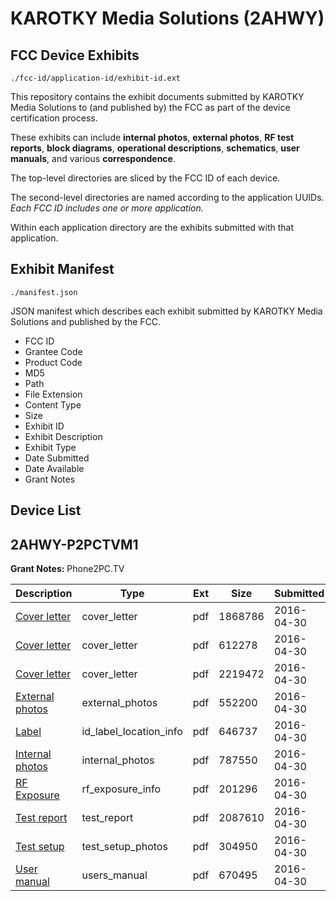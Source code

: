 # KAROTKY Media Solutions (2AHWY)
## FCC Device Exhibits

```
./fcc-id/application-id/exhibit-id.ext
```

This repository contains the exhibit documents submitted by KAROTKY Media Solutions to (and published by) the FCC as part of the device certification process.

These exhibits can include **internal photos**, **external photos**, **RF test reports**, **block diagrams**, **operational descriptions**, **schematics**, **user manuals**, and various **correspondence**.

The top-level directories are sliced by the FCC ID of each device.

The second-level directories are named according to the application UUIDs. *Each FCC ID includes one or more application.*

Within each application directory are the exhibits submitted with that application. 

## Exhibit Manifest

```
./manifest.json
```

JSON manifest which describes each exhibit submitted by KAROTKY Media Solutions and published by the FCC.

- FCC ID
- Grantee Code
- Product Code
- MD5
- Path
- File Extension
- Content Type
- Size
- Exhibit ID
- Exhibit Description
- Exhibit Type
- Date Submitted
- Date Available
- Grant Notes

## Device List
## 2AHWY-P2PCTVM1
**Grant Notes:** Phone2PC.TV

| Description | Type | Ext | Size | Submitted | Available |
| ----------- | ---- | --- | ---- | --------- | --------- |
| [Cover letter](2AHWY-P2PCTVM1/dee28a1a7fb9f2919e94b27803d5dc92/2976620.pdf) | cover_letter | pdf | 1868786 | 2016-04-30 | 2016-04-30 |
| [Cover letter](2AHWY-P2PCTVM1/dee28a1a7fb9f2919e94b27803d5dc92/2976621.pdf) | cover_letter | pdf | 612278 | 2016-04-30 | 2016-04-30 |
| [Cover letter](2AHWY-P2PCTVM1/dee28a1a7fb9f2919e94b27803d5dc92/2976622.pdf) | cover_letter | pdf | 2219472 | 2016-04-30 | 2016-04-30 |
| [External photos](2AHWY-P2PCTVM1/dee28a1a7fb9f2919e94b27803d5dc92/2976623.pdf) | external_photos | pdf | 552200 | 2016-04-30 | 2016-04-30 |
| [Label](2AHWY-P2PCTVM1/dee28a1a7fb9f2919e94b27803d5dc92/2976624.pdf) | id_label_location_info | pdf | 646737 | 2016-04-30 | 2016-04-30 |
| [Internal photos](2AHWY-P2PCTVM1/dee28a1a7fb9f2919e94b27803d5dc92/2976625.pdf) | internal_photos | pdf | 787550 | 2016-04-30 | 2016-04-30 |
| [RF Exposure](2AHWY-P2PCTVM1/dee28a1a7fb9f2919e94b27803d5dc92/2976627.pdf) | rf_exposure_info | pdf | 201296 | 2016-04-30 | 2016-04-30 |
| [Test report](2AHWY-P2PCTVM1/dee28a1a7fb9f2919e94b27803d5dc92/2976629.pdf) | test_report | pdf | 2087610 | 2016-04-30 | 2016-04-30 |
| [Test setup](2AHWY-P2PCTVM1/dee28a1a7fb9f2919e94b27803d5dc92/2976630.pdf) | test_setup_photos | pdf | 304950 | 2016-04-30 | 2016-04-30 |
| [User manual](2AHWY-P2PCTVM1/dee28a1a7fb9f2919e94b27803d5dc92/2976631.pdf) | users_manual | pdf | 670495 | 2016-04-30 | 2016-04-30 |
